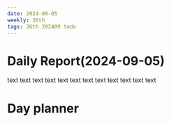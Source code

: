 ```yaml
---
date: 2024-09-05
weekly: 36th
tags: 36th 202409 todo
---
```

# Daily Report(2024-09-05)
text text text text text text text text text text text text
# Day planner
